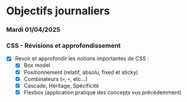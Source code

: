 # Objectifs journaliers

### Mardi 01/04/2025

### CSS - Révisions et approfondissement

- [x] Revoir et approfondir les notions importantes de CSS : 
  - [x] Box model
  - [x] Positionnement (relatif, absolu, fixed et sticky)
  - [x] Combinateurs (`>`, `+`, etc…)
  - [x] Cascade, Héritage, Spécificité
  - [x] Flexbox (application pratique des concepts vus précédemment)
